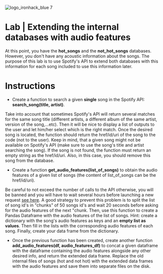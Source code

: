 ![logo_ironhack_blue 7](https://user-images.githubusercontent.com/23629340/40541063-a07a0a8a-601a-11e8-91b5-2f13e4e6b441.png)

# Lab | Extending the internal databases with audio features

At this point, you have the **hot_songs** and the **not_hot_songs** databases. However, you don't have any acoustic information about the songs. 
The purpose of this lab is to use Spotify's API to extend both databases with this information for each song included to use this information later.

# Instructions

* Create a function to search a given **single** song in the Spotify API: **search_song(title, artist)**. 

Take into account that sometimes Spotify's API will return several matches for the same song title (different artists, a different album of the same artist, version of the song,...etc). Then it will be nice to display a list of outputs to the user and let him/her select which is the right match. Once the desired song is located, the function should return the href/id/uri of the song to the code (not to the user).
Keep in mind, that a given song might not be available on Spotify's API (make sure to use the song's title and artist searching the song). If the song is not found, the function must return an empty string as the href/id/uri. Also, in this case, you should remove this song from the database.

* Create a function **get_audio_features(list_of_songs)** to obtain the audio features of a given list of songs (the content of list_of_songs can be the href/id/uri). 

Be careful to not exceed the number of calls to the API otherwise, you will be banned and you will have to wait several hours before launching a new request [see here](https://developer.spotify.com/documentation/web-api/guides/rate-limits/).
A good strategy to prevent this problem is to split the list of song id's in "chunks" of 50 songs id's and wait 20 seconds before asking for the audio features of the next "chunk.
Then, use this function to create a Pandas Dataframe with the audio features of the list of songs. Hint: create a dictionary with the song's audio features as keys and an **empty list as values**. 
Then fill in the lists with the corresponding audio features of each song. Finally, create your data frame from the dictionary.

* Once the previous function has been created, create another function **add_audio_features(df, audio_features_df)** to concat a given dataframe with the dataframe containing the audio features alongside any other desired info, and return the extended data frame.
Replace the old internal files of songs (hot and not hot) with the extended data frames with the audio features and save them into separate files on the disk.
